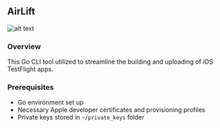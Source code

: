 ## AirLift
![alt text](https://cdn.icon-icons.com/icons2/2699/PNG/512/golang_gopher_src_logo_icon_168154.png)

### Overview
This Go CLI tool utilized to streamline the building and uploading of iOS TestFlight apps.

### Prerequisites
* Go environment set up
* Necessary Apple developer certificates and provisioning profiles
* Private keys stored in `~/private_keys` folder
